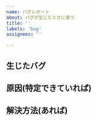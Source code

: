 ```yaml
---
name: バグレポート
about: バグが生じたときに使う
title: ''
labels: 'bug'
assignees: ''

---
```


## 生じたバグ


## 原因(特定できていれば)


## 解決方法(あれば)
